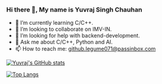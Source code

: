 ### Hi there 👋, My name is Yuvraj Singh Chauhan

- 🌱 I’m currently learning C/C++.
- 👯 I’m looking to collaborate on IMV-IN.
- 🤔 I’m looking for help with backend-development.
- 💬 Ask me about C/C++, Python and AI.
- 📫 How to reach me: github.legume071@passinbox.com

[![Yuvraj's GitHub stats](https://github-readme-stats.vercel.app/api?username=ysinghc&count_private=true&show_icons=true&hide=prs,contribs&theme=codeSTACKr&card_width=500)](https://github.com/anuraghazra/github-readme-stats)

[![Top Langs](https://github-readme-stats.vercel.app/api/top-langs/?username=singhc&theme=codeSTACKr&layout=compact&exclude_repo=CSE-IITKGP&card_width=500)](https://github.com/anuraghazra/github-readme-stats)
